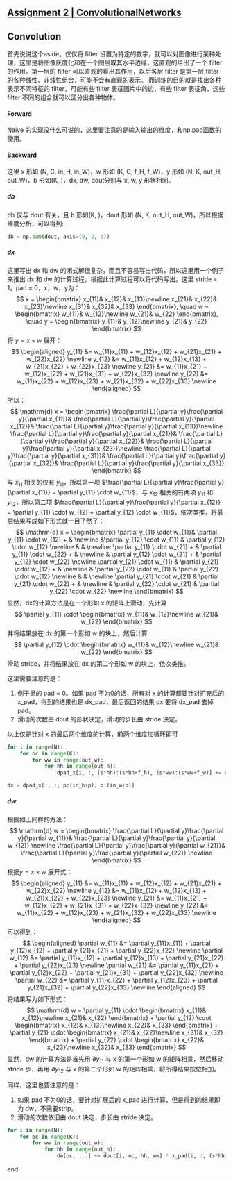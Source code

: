 [Assignment 2 | ConvolutionalNetworks](https://github.com/FortiLeiZhang/cs231n/blob/master/code/cs231n/assignment2/ConvolutionalNetworks.ipynb)
---
## Convolution
首先说说这个aside。仅仅将 filter 设置为特定的数字，就可以对图像进行某种处理，这里是将图像灰度化和在一个图层取其水平边缘，这直观的给出了一个 filter 的作用。第一层的 filter 可以直观的看出其作用，以后各层 filter 是第一层 filter 的各种线性、非线性组合，可能不会有直观的表示。
而训练的目的就是找出各种表示不同特征的 filter，可能有些 filter 表征图片中的边，有些 filter 表征角，这些 filter 不同的组合就可以区分出各种物体。

#### Forward
Naive 的实现没什么可说的，这里要注意的是输入输出的维度，和np.pad函数的使用。

#### Backward
这里 x 形如 (N, C, in_H, in_W)，w 形如 (K, C, f_H, f_W)，y 形如 (N, K, out_H, out_W)，b 形如(K, )，dx, dw, dout分别与 x, w, y 形状相同。

##### db
db 仅与 dout 有关，且 b 形如(K, )，dout 形如 (N, K, out_H, out_W)，所以根据维度分析，可以得到:
```python
db = np.sum(dout, axis=(0, 2, 3))
```

##### dx
这里写出 dx 和 dw 的闭式解很复杂，而且不容易写出代码，所以这里用一个例子来推出 dx 和 dw 的计算过程，根据此计算过程可以将代码写出。这里 stride = 1，pad = 0，x，w，y为：
$$
x = \begin{bmatrix}
 x_{11}&   x_{12}&  x_{13}\newline
 x_{21}&   x_{22}&  x_{23}\newline
 x_{31}&   x_{32}&  x_{33}
\end{bmatrix}, \quad
w = \begin{bmatrix}
 w_{11}&   w_{12}\newline
 w_{21}&   w_{22}
\end{bmatrix}, \quad
y = \begin{bmatrix}
 y_{11}&   y_{12}\newline
 y_{21}&   y_{22}
\end{bmatrix}
$$
将 $y = x \times w$ 展开：
$$
\begin{aligned}
y_{11} &= w_{11}x_{11} + w_{12}x_{12} + w_{21}x_{21} + w_{22}x_{22} \newline
y_{12} &= w_{11}x_{12} + w_{12}x_{13} + w_{21}x_{22} + w_{22}x_{23} \newline
y_{21} &= w_{11}x_{21} + w_{12}x_{22} + w_{21}x_{31} + w_{22}x_{32} \newline
y_{22} &= w_{11}x_{22} + w_{12}x_{23} + w_{21}x_{32} + w_{22}x_{33} \newline
\end{aligned}
$$
所以：
$$
\mathrm{d} x = \begin{bmatrix}
 \frac{\partial L}{\partial y}\frac{\partial y}{\partial x_{11}}&   \frac{\partial L}{\partial y}\frac{\partial y}{\partial x_{12}}&  \frac{\partial L}{\partial y}\frac{\partial y}{\partial x_{13}}\newline
 \frac{\partial L}{\partial y}\frac{\partial y}{\partial x_{21}}&   \frac{\partial L}{\partial y}\frac{\partial y}{\partial x_{22}}&  \frac{\partial L}{\partial y}\frac{\partial y}{\partial x_{23}}\newline
 \frac{\partial L}{\partial y}\frac{\partial y}{\partial x_{31}}&   \frac{\partial L}{\partial y}\frac{\partial y}{\partial x_{32}}&  \frac{\partial L}{\partial y}\frac{\partial y}{\partial x_{33}}
\end{bmatrix}
$$
与 $x_{11}$ 相关的仅有 $y_{11}$，所以第一项 $\frac{\partial L}{\partial y}\frac{\partial y}{\partial x_{11}} = \partial y_{11} \cdot w_{11}$，与 $x_{12}$ 相关的有两项 $y_{11}$ 和 $y_{12}$，所以第二项 $\frac{\partial L}{\partial y}\frac{\partial y}{\partial x_{12}} = \partial y_{11} \cdot w_{12} + \partial y_{12} \cdot w_{11}$，依次类推，将最后结果写成如下形式就一目了然了：
$$
\mathrm{d} x = \begin{bmatrix}
\partial y_{11} \cdot w_{11}&   \partial y_{11} \cdot w_{12} + &  \newline
&\partial y_{12} \cdot w_{11} & \partial y_{12} \cdot w_{12} \newline
& & \newline
 \partial y_{11} \cdot w_{21} + &  \partial y_{11} \cdot w_{22} + &   \newline
  &  \partial y_{12} \cdot w_{21} + & \partial y_{12} \cdot w_{22} \newline
 \partial y_{21} \cdot w_{11} &  \partial y_{21} \cdot w_{12} + &  \newline
  &  \partial y_{22} \cdot w_{11} & \partial y_{22} \cdot w_{12} \newline
 & & \newline
 \partial y_{21} \cdot w_{21} &  \partial y_{21} \cdot w_{22} + &  \newline
  &  \partial y_{22} \cdot w_{21} & \partial y_{22} \cdot w_{22} \newline
\end{bmatrix}
$$
显然，dx的计算方法是在一个形如 x 的矩阵上滑动，先计算
$$
\partial y_{11} \cdot
\begin{bmatrix}
 w_{11}&   w_{12}\newline
 w_{21}&   w_{22}
\end{bmatrix}
$$
并将结果放在 dx 的第一个形如 w 的块上，然后计算
$$
\partial y_{12} \cdot
\begin{bmatrix}
 w_{11}&   w_{12}\newline
 w_{21}&   w_{22}
\end{bmatrix}
$$
滑动 stride，并将结果放在 dx 的第二个形如 w 的块上，依次类推。

这里需要注意的是：
1. 例子里的 pad = 0。如果 pad 不为0的话，所有对 x 的计算都要针对扩充后的 x_pad，得到的结果也是 dx_pad，最后返回的结果 dx 要将 dx_pad 去掉 pad。
2. 滑动的次数由 dout 的形状决定，滑动的步长由 stride 决定。

以上仅是针对 x 的最后两个维度的计算，前两个维度加循环即可
```python
for i in range(N):
    for oc in range(K):
        for ww in range(out_w):
            for hh in range(out_h):
                dpad_x[i, :, (s*hh):(s*hh+f_h), (s*ww):(s*ww+f_w)] += dout[i, oc, hh, ww] * w[oc, ...]

dx = dpad_x[:, :, p:(in_h+p), p:(in_w+p)]
```

##### dw
根据如上同样的方法：
$$
\mathrm{d} w = \begin{bmatrix}
 \frac{\partial L}{\partial y}\frac{\partial y}{\partial w_{11}}&   \frac{\partial L}{\partial y}\frac{\partial y}{\partial w_{12}} \newline
 \frac{\partial L}{\partial y}\frac{\partial y}{\partial w_{21}}&   \frac{\partial L}{\partial y}\frac{\partial y}{\partial w_{22}} \newline
\end{bmatrix}
$$
根据$y = x \times w$ 展开式：
$$
\begin{aligned}
y_{11} &= w_{11}x_{11} + w_{12}x_{12} + w_{21}x_{21} + w_{22}x_{22} \newline
y_{12} &= w_{11}x_{12} + w_{12}x_{13} + w_{21}x_{22} + w_{22}x_{23} \newline
y_{21} &= w_{11}x_{21} + w_{12}x_{22} + w_{21}x_{31} + w_{22}x_{32} \newline
y_{22} &= w_{11}x_{22} + w_{12}x_{23} + w_{21}x_{32} + w_{22}x_{33} \newline
\end{aligned}
$$
可以得到：
$$
\begin{aligned}
\partial w_{11} &= \partial y_{11}x_{11} + \partial y_{12}x_{12} + \partial y_{21}x_{21} + \partial y_{22}x_{22} \newline
\partial w_{12} &= \partial y_{11}x_{12} + \partial y_{12}x_{13} + \partial y_{21}x_{22} + \partial y_{22}x_{23} \newline
\partial w_{21} &= \partial y_{11}x_{21} + \partial y_{12}x_{22} + \partial y_{21}x_{31} + \partial y_{22}x_{32} \newline
\partial w_{22} &= \partial y_{11}x_{22} + \partial y_{12}x_{23} + \partial y_{21}x_{32} + \partial y_{22}x_{33} \newline
\end{aligned}
$$
将结果写为如下形式：
$$
\mathrm{d} w = \partial y_{11} \cdot
\begin{bmatrix}
 x_{11}&   x_{12}\newline
 x_{21}&   x_{22}
\end{bmatrix} + \partial y_{12} \cdot
\begin{bmatrix}
 x_{12}&   x_{13}\newline
 x_{22}&   x_{23}
\end{bmatrix} + \partial y_{21} \cdot
\begin{bmatrix}
 x_{21}&   x_{22}\newline
 x_{31}&   x_{32}
\end{bmatrix} + \partial y_{22} \cdot
\begin{bmatrix}
 x_{22}&   x_{23}\newline
 x_{32}&   x_{33}
\end{bmatrix}
$$
显然，dw 的计算方法是首先用 $\partial y_{11}$ 与 x 的第一个形如 w 的矩阵相乘，然后移动 stride 步，再用 $\partial y_{12}$ 与 x 的第二个形如 w 的矩阵相乘，将所得结果按位相加。

同样，这里也要注意的是：
1. 如果 pad 不为0的话，要针对扩展后的 x_pad 进行计算，但是得到的结果即为 dw，不需要strip。
2. 滑动的次数依旧由 dout 决定，步长由 stride 决定。
```python
for i in range(N):
    for oc in range(K):
        for ww in range(out_w):
            for hh in range(out_h):
                dw[oc, ...] += dout[i, oc, hh, ww] * x_pad[i, :, (s*hh):(s*hh+f_h), (s*ww):(s*ww+f_w)]
```























end
